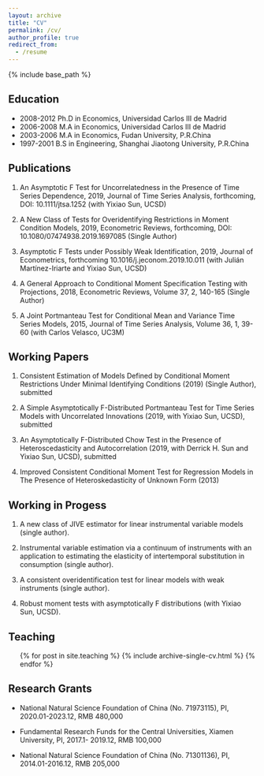 ```yaml
---
layout: archive
title: "CV"
permalink: /cv/
author_profile: true
redirect_from:
  - /resume
---
```


{% include base_path %}

## Education

   * 2008-2012 Ph.D in Economics, Universidad Carlos III de Madrid
   * 2006-2008 M.A in Economics, Universidad Carlos III de Madrid
   * 2003-2006 M.A in Economics, Fudan University, P.R.China
   * 1997-2001 B.S in Engineering, Shanghai Jiaotong University, P.R.China


## Publications 

1. An Asymptotic F Test for Uncorrelatedness in the Presence of Time Series Dependence, 2019, Journal of Time Series Analysis, forthcoming,  DOI: 10.1111/jtsa.1252  (with Yixiao Sun, UCSD)

2. A New Class of Tests for Overidentifying Restrictions in Moment Condition Models, 2019, Econometric Reviews, forthcoming,  DOI: 10.1080/07474938.2019.1697085 (Single Author)

3. Asymptotic F Tests under Possibly Weak Identification, 2019, Journal of Econometrics, forthcoming 10.1016/j.jeconom.2019.10.011
	(with Julián Martínez-Iriarte and Yixiao Sun, UCSD)

4. A General Approach to Conditional Moment Specification Testing with Projections, 2018, Econometric Reviews, Volume 37, 2, 140-165 (Single Author)

5. A Joint Portmanteau Test for Conditional Mean and Variance Time Series Models, 2015, Journal of Time Series Analysis, Volume 36, 1, 39-60 (with Carlos Velasco, UC3M)

## Working Papers

1. Consistent Estimation of Models Defined by Conditional Moment Restrictions Under Minimal Identifying Conditions (2019) (Single Author), submitted

2. A Simple Asymptotically F-Distributed Portmanteau Test for Time Series Models with Uncorrelated Innovations (2019, with Yixiao Sun, UCSD), submitted

3. An Asymptotically F-Distributed Chow Test in the Presence of Heteroscedasticity and Autocorrelation (2019, with Derrick H. Sun and Yixiao Sun, UCSD), submitted

4. Improved Consistent Conditional Moment Test for Regression Models in The Presence of Heteroskedasticity of Unknown Form (2013)

## Working in Progess

  1. A new class of JIVE estimator for linear instrumental variable models (single author).

  2. Instrumental variable estimation via a continuum of instruments with an application to estimating the elasticity of intertemporal substitution in consumption (single author).

  3. A consistent overidentification test for linear models with weak instruments (single author).

  4. Robust moment tests with asymptotically F distributions (with Yixiao Sun, UCSD).

## Teaching

  <ul>{% for post in site.teaching %}
    {% include archive-single-cv.html %}
  {% endfor %}</ul>
  
## Research Grants



   * National Natural Science Foundation of China (No. 71973115), PI, 2020.01-2023.12, RMB 480,000

   * Fundamental Research Funds for the Central Universities, Xiamen University, PI, 2017.1- 2019.12, RMB 100,000

   * National Natural Science Foundation of China (No. 71301136), PI, 2014.01-2016.12, RMB 205,000

